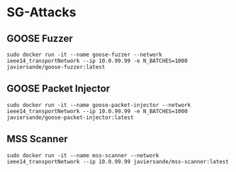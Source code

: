 # SG-Attacks

## GOOSE Fuzzer

`sudo docker run -it --name goose-fuzzer --network ieee14_transportNetwork --ip 10.0.99.99 -e N_BATCHES=1000 javiersande/goose-fuzzer:latest`

## GOOSE Packet Injector

`sudo docker run -it --name goose-packet-injector --network ieee14_transportNetwork --ip 10.0.99.99 -e N_BATCHES=1000 javiersande/goose-packet-injector:latest`

## MSS Scanner

`sudo docker run -it --name mss-scanner --network ieee14_transportNetwork --ip 10.0.99.99 javiersande/mss-scanner:latest`